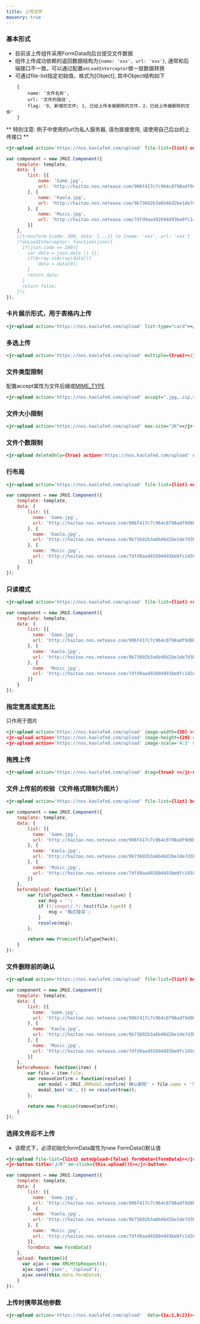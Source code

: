 ```yaml
---
title: 上传文件
masonry: true
---
```


<!-- demo_start -->
### 基本形式

* 目前该上传组件采用FormData向后台提交文件数据
* 组件上传成功依赖的返回数据结构为`{name: 'xxx', url: 'xxx'}`, 通常和后端接口不一致，可以通过配置`onLoadInterceptor`做一层数据转换
* 可通过file-list指定初始值，格式为[Object], 其中Object结构如下
```
    {
        name: '文件名称',
        url: '文件的路径',
        flag: '0, 新增的文件; 1, 已经上传未被删除的文件，2，已经上传被删除的文件'
    }
```

** 特别注意: 例子中使用的url为私人服务器, 请勿直接使用, 请使用自己后台的上传接口 **

<div class="m-example"></div>

```xml
<jr-upload action='https://nos.kaolafed.com/upload' file-list={list} onLoadInterceptor={this.onLoadInterceptor}></jr-upload>
```
```javascript
var component = new JRUI.Component({
    template: template,
    data: {
        list: [{
            name: 'Game.jpg',
            url: 'http://haitao.nos.netease.com/906f417c7c964c0798adf9d0bf1b5c8c.jpg'
        }, {
            name: 'Kaola.jpg',
            url: 'http://haitao.nos.netease.com/9b73692b3a6b46d2be1de7d3be893834.jpg'
        }, {
            name: 'Music.jpg',
            url: 'http://haitao.nos.netease.com/7dfd9aa492694493be0fc1458d558536.jpg'
        }]
    },
    //transform {code: 200, data: {...}} to {name: 'xxx', url: 'xxx'}
    /*onLoadInterceptor: function(json){
      if(json.code == 200){
        var data = json.data || {};
        if(Array.isArray(data)){
            data = data[0];
        }
        return data;
      }
      return false;
    }*/
});
```
<!-- demo_end -->

<!-- demo_start -->
### 卡片展示形式，用于表格内上传

<div class="m-example"></div>

```xml
<jr-upload action='https://nos.kaolafed.com/upload' list-type="card"></jr-upload>
```
<!-- demo_end -->

<!-- demo_start -->
### 多选上传
<div class="m-example"></div>

```xml
<jr-upload action='https://nos.kaolafed.com/upload' multiple={true}></jr-upload>
```
<!-- demo_end -->

<!-- demo_start -->
### 文件类型限制

配置accept属性为文件后缀或[MIME_TYPE](https://www.iana.org/assignments/media-types/media-types.xhtml)
<div class="m-example"></div>

```xml
<jr-upload action='https://nos.kaolafed.com/upload' accept=".jpg,.zip,video/*,audio/*"></jr-upload>
```
<!-- demo_end -->

<!-- demo_start -->
### 文件大小限制
<div class="m-example"></div>

```xml
<jr-upload action='https://nos.kaolafed.com/upload' max-size="2K"></jr-upload>
```
<!-- demo_end -->

<!-- demo_start -->
### 文件个数限制
<div class="m-example"></div>

```xml
<jr-upload deleteOnly={true} action='https://nos.kaolafed.com/upload' num-max={1}></jr-upload>
```
<!-- demo_end -->

<!-- demo_start -->
### 行布局
<div class="m-example"></div>

```xml
<jr-upload action='https://nos.kaolafed.com/upload' file-list={list} num-perline={2}></jr-upload>
```
```javascript
var component = new JRUI.Component({
    template: template,
    data: {
        list: [{
          name: 'Game.jpg',
          url: 'http://haitao.nos.netease.com/906f417c7c964c0798adf9d0bf1b5c8c.jpg'
        }, {
          name: 'Kaola.jpg',
          url: 'http://haitao.nos.netease.com/9b73692b3a6b46d2be1de7d3be893834.jpg'
        }, {
          name: 'Music.jpg',
          url: 'http://haitao.nos.netease.com/7dfd9aa492694493be0fc1458d558536.jpg'
        }]
    }
});
```
<!-- demo_end -->

<!-- demo_start -->
### 只读模式
<div class="m-example"></div>

```xml
<jr-upload action='https://nos.kaolafed.com/upload' file-list={list} readonly={true}></jr-upload>
```

```javascript
var component = new JRUI.Component({
    template: template,
    data: {
        list: [{
          name: 'Game.jpg',
          url: 'http://haitao.nos.netease.com/906f417c7c964c0798adf9d0bf1b5c8c.jpg'
        }, {
          name: 'Kaola.jpg',
          url: 'http://haitao.nos.netease.com/9b73692b3a6b46d2be1de7d3be893834.jpg'
        }, {
          name: 'Music.jpg',
          url: 'http://haitao.nos.netease.com/7dfd9aa492694493be0fc1458d558536.jpg'
        }]
    }
});
```
<!-- demo_end -->

<!-- demo_start -->
### 指定宽高或宽高比

只作用于图片
<div class="m-example"></div>

```xml
<jr-upload action='https://nos.kaolafed.com/upload' image-width={20} ></jr-upload>
<jr-upload action='https://nos.kaolafed.com/upload' image-height={20} ></jr-upload>
<jr-upload action='https://nos.kaolafed.com/upload' image-scale='4:3' ></jr-upload>
```
<!-- demo_end -->

<!-- demo_start -->
### 拖拽上传
<div class="m-example"></div>

```xml
<jr-upload action='https://nos.kaolafed.com/upload' drag={true} ></jr-upload>
```
<!-- demo_end -->


<!-- demo_start -->
### 文件上传前的校验（文件格式限制为图片）

<div class="m-example"></div>

```xml
<jr-upload action='https://nos.kaolafed.com/upload' file-list={list} before-upload={this.beforeUpload}></jr-upload>
```

```javascript
var component = new JRUI.Component({
    template: template,
    data: {
        list: [{
          name: 'Game.jpg',
          url: 'http://haitao.nos.netease.com/906f417c7c964c0798adf9d0bf1b5c8c.jpg'
        }, {
          name: 'Kaola.jpg',
          url: 'http://haitao.nos.netease.com/9b73692b3a6b46d2be1de7d3be893834.jpg'
        }, {
          name: 'Music.jpg',
          url: 'http://haitao.nos.netease.com/7dfd9aa492694493be0fc1458d558536.jpg'
        }]
    },
    beforeUpload: function(file) {
        var fileTypeCheck = function(resolve) {
            var msg = '';
            if (!/image\/.*/.test(file.type)) {
                msg = '格式错误';
            }
            resolve(msg);
        };

        return new Promise(fileTypeCheck);
    }
});
```
<!-- demo_end -->

<!-- demo_start -->
### 文件删除前的确认

<div class="m-example"></div>

```xml
<jr-upload action='https://nos.kaolafed.com/upload' file-list={list} before-remove={this.beforeRemove}></jr-upload>
```

```javascript
var component = new JRUI.Component({
    template: template,
    data: {
        list: [{
          name: 'Game.jpg',
          url: 'http://haitao.nos.netease.com/906f417c7c964c0798adf9d0bf1b5c8c.jpg'
        }, {
          name: 'Kaola.jpg',
          url: 'http://haitao.nos.netease.com/9b73692b3a6b46d2be1de7d3be893834.jpg'
        }, {
          name: 'Music.jpg',
          url: 'http://haitao.nos.netease.com/7dfd9aa492694493be0fc1458d558536.jpg'
        }]
    },
    beforeRemove: function(item) {
        var file = item.file;
        var removeConfirm = function(resolve) {
            var modal = JRUI.JRModal.confirm('确认删除' + file.name + '?');
            modal.$on('ok', () => resolve(true));
        };

        return new Promise(removeConfirm);
    }
});
```
<!-- demo_end -->

<!-- demo_start -->
### 选择文件后不上传

* 该模式下，必须初始化formData属性为new FormData()默认值  

<div class="m-example"></div>

```xml
<jr-upload file-list={list} autoUpload={false} formData={formData}></jr-upload>
<jr-button title="上传" on-click={this.upload()}></jr-button>
```

```javascript
var component = new JRUI.Component({
    template: template,
    data: {
        list: [{
          name: 'Game.jpg',
          url: 'http://haitao.nos.netease.com/906f417c7c964c0798adf9d0bf1b5c8c.jpg'
        }, {
          name: 'Kaola.jpg',
          url: 'http://haitao.nos.netease.com/9b73692b3a6b46d2be1de7d3be893834.jpg'
        }, {
          name: 'Music.jpg',
          url: 'http://haitao.nos.netease.com/7dfd9aa492694493be0fc1458d558536.jpg'
        }],
        formData: new FormData()
    },
    upload: function(){
      var ajax = new XMLHttpRequest();
      ajax.open('json', '/upload');
      ajax.send(this.data.formData);  
    }
});
```
<!-- demo_end -->

<!-- demo_start -->
### 上传时携带其他参数

<div class="m-example"></div>

```xml
<jr-upload action='https://nos.kaolafed.com/upload'  data={{a:1,b:2}}></jr-upload>
```
<!-- demo_end -->